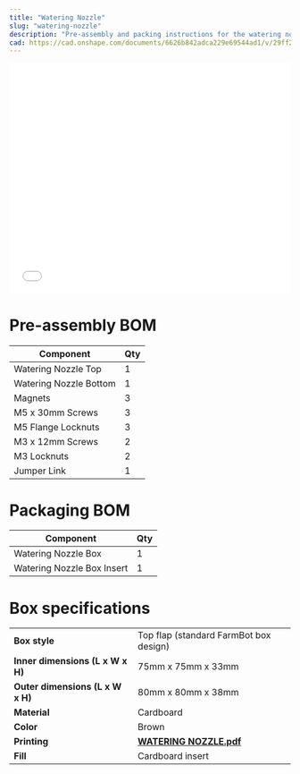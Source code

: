 ```yaml
---
title: "Watering Nozzle"
slug: "watering-nozzle"
description: "Pre-assembly and packing instructions for the watering nozzle"
cad: https://cad.onshape.com/documents/6626b842adca229e69544ad1/v/29ff27176ad028c3b865f257/e/8d4ae18bdb84419bb760fb4e
---
```


<iframe width="100%" style="aspect-ratio: 11 / 9;" src="_images/pre_assembled_watering_nozzle_rev_a.pdf" frameborder="0"></iframe>

# Pre-assembly BOM

|Component                     |Qty  |
|------------------------------|-----|
|Watering Nozzle Top           |1
|Watering Nozzle Bottom        |1
|Magnets                       |3
|M5 x 30mm Screws              |3
|M5 Flange Locknuts            |3
|M3 x 12mm Screws              |2
|M3 Locknuts                   |2
|Jumper Link                   |1

# Packaging BOM

|Component                     |Qty  |
|------------------------------|-----|
|Watering Nozzle Box           |1
|Watering Nozzle Box Insert    |1

# Box specifications

|                                |                              |
|--------------------------------|------------------------------|
|**Box style**                   |Top flap (standard FarmBot box design)
|**Inner dimensions (L x W x H)**|75mm x 75mm x 33mm
|**Outer dimensions (L x W x H)**|80mm x 80mm x 38mm
|**Material**                    |Cardboard
|**Color**                       |Brown
|**Printing**                    |**[WATERING NOZZLE.pdf](_images/box_graphic_watering_nozzle.pdf)** <i class="fa fa-file-pdf-o">
|**Fill**                        |Cardboard insert
